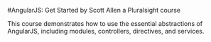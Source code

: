 #AngularJS: Get Started
by Scott Allen a Pluralsight course

This course demonstrates how to use the essential abstractions of AngularJS, including modules, controllers, directives, and services.